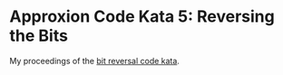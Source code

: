 Approxion Code Kata 5: Reversing the Bits
=========================================

My proceedings of the [bit reversal code kata](TODO).

